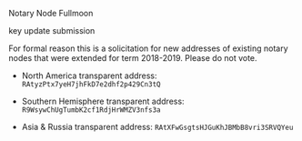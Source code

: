 Notary Node Fullmoon

key update submission

For formal reason this is a solicitation for new addresses of existing notary nodes that were extended for term 2018-2019. Please do not vote.

* North America transparent address: `RAtyzPtx7yeH7jhFkD7e2dhf2p429Cn3tQ`

* Southern Hemisphere transparent address: `R9WsywChUgTumbK2cf1RdjHrWMZV3nfs3a`

* Asia & Russia transparent address: `RAtXFwGsgtsHJGuKhJBMbB8vri3SRVQYeu`

